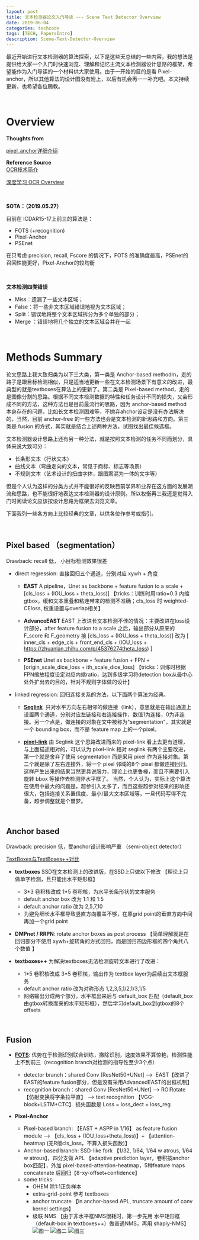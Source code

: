 ```yaml
---
layout: post
title: 文本检测器论文入门导读 --- Scene Text Detector Overview
date: 2019-06-04
categories: techcode
tags: [TECH, PapersIntro]
description: Scene-Text-Detector-Overview
---
```


最近开始进行文本检测器的算法探索，以下是这些天总结的一些内容，我的想法是提供给大家一个入门时快速浏览、理解和记忆主流文本检测器设计思路的框架，希望能作为入门导读的一个材料供大家使用。由于一开始的目的是看 Pixel-anchor，所以其他算法的设计图没有附上，以后有机会再一一补充吧。本文持续更新，也希望各位赐教。

&nbsp;

# Overview

**Thoughts from**  

[pixel_anchor详细介绍](https://zhuanlan.zhihu.com/p/51977978)

**Reference Source**  
[OCR技术简介](https://zhuanlan.zhihu.com/p/45376274)

[深度学习 OCR Overview ](http://xiaofengshi.com/2019/01/05/%E6%B7%B1%E5%BA%A6%E5%AD%A6%E4%B9%A0-OCR_Overview/)

&nbsp;

**SOTA：（2019.05.27）** 

目前在 ICDAR15-17上前三的算法是：
- FOTS (+recognition)
- Pixel-Anchor
- PSEnet

在只考虑 precision, recall, Fscore 的情况下，FOTS 的准确度最高，PSEnet的召回性能更好，Pixel-Anchor的较均衡

&nbsp;

**文本检测四类错误**

- Miss：遗漏了一些文本区域；
- False：将一些非文本区域错误地视为文本区域；
- Split：错误地将整个文本区域拆分为多个单独的部分；
- Merge ：错误地将几个独立的文本区域合并在一起

&nbsp;

# Methods Summary

论文思路上我大致归类为以下三大类，第一类是 Anchor-based methodm，走的路子是跟目标检测相似，只是适当地更新一些在文本检测场景下有意义的改进，最典型的就是textboxes在算法上的更新了。第二类是 Pixel-based method，走的是图像分割的思路。根据不同文本检测数据的特性和任务设计不同的损失，又会形成不同的方法，这种方法也是目前最流行的思路，因为 anchor-based method 本身存在的问题，比如长文本检测困难等，不抛弃ahchor设定是没有办法解决的，当然，目前 anchor-free 的一些方法也会是文本检测的新思路和方向。第三类是 fusion 的方式，其实就是结合上述两种方法，试图找出最佳候选框。

文本检测器设计思路上还有另一种分法，就是按照文本检测的任务不同而划分，具体来说大致可分：
- 长条形文本（行状文本）
- 曲线文本（弯曲走向的文本，常见于商标、标志等场景）
- 不规则文本（艺术设计的扭曲字体，跟图案混为一体的文字等）

但是个人认为这样的分类方式并不能很好的反映目前学界和业界在这方面的发展潮流和思路，也不能很好地表达文本检测器的设计原则。所以权衡再三我还是觉得入门时阅读论文应该按设计思路为框架去浏览文章。

下面我列一些各方向上比较经典的文章，以供各位作参考或指引。

&nbsp;

## Pixel based （segmentation） 

Drawback: recall 低， 小目标检测效果很差

- direct regression: 
直接回归五个通道，分别对应 xywh + 角度

  - **EAST**
A pipeline，Unet as backbone + feature fusion to a scale + [cls_loss + (IOU_loss + theta_loss)] 【tricks：训练时用ratio=0.3 内缩gtbox，缓和文本重叠和粘连带来的检测不准确；cls_loss 时 weighted-CEloss, 权重设置与overlap相关】

  - **AdvanceEAST**
EAST 上改进长文本检测不佳的情况：主要改进在loss设计部分，after feature fusion to a scale 之后，输出部分从原来的 F_score 和 F_geometry 接 [cls_loss + (IOU_loss + theta_loss)] 改为 [ inner_cls + edge_cls + front_end_cls + (IOU_loss + https://zhuanlan.zhihu.com/p/45376274theta_loss) ]

  - **PSEnet**
Unet as backbone + feature fusion + FPN + [origin_scale_dice_loss + ith_scale_dice_loss] 
【tricks：训练时根据FPN缩放程度设定对应内缩ratio，达到多级学习将detection box从最中心处外扩出去的目的，针对不规则字体做的设计】 



- linked regression:
回归连接关系的方法，以下面两个算法为经典。
  - [**Seglink**](https://www.cnblogs.com/lillylin/p/6596731.html) 
只对水平方向左右相邻的做连接（link），意思就是在输出通道上设置两个通道，分别对应左链接和右连接操作，数值1为连接，0为非连接。另一个点是，做连接的对象在文中被称为"segmentation"，其实就是一个 bounding box，而不是 feature map 上的一个pixel。

  - [**pixel-link**](https://zhuanlan.zhihu.com/p/38171172)
由 Seglink 这个思路改进而来的 pixel-link 看上去更有道理，与上面描述相对的，可以认为 pixel-link 相对 seglink 有两个主要改进，第一个就是舍弃了使用 segmentation 而是采用 pixel 作为连接对象。第二个就是除了左右连接外，将一个 pixel 邻域的8个 pixel 都做连接回归。这样产生出来的结果当然更具说服力，理论上也更鲁棒，而且不需要引入旋转 bbox 等操作去检测非水平框了。
当然，个人认为，实际上这个算法在使用中最大的问题是，超参引入太多了，而且这些超参对结果的影响还很大，包括连接关系置信度、最小/最大文本区域等，一旦代码写得不完备，超参调整就是个噩梦。

&nbsp;

## Anchor based  

Drawback: precision 低，受anchor设计影响严重 （semi-object detector）

[TextBoxes与TextBoxes++对比](https://www.jianshu.com/p/113ef1362676)

- **textboxes**
SSD在文本检测上的改进版，在SSD上只做以下修改 【理论上只做单字检测，且只能出水平矩形框】

  - 3\*3 卷积核改成 1\*5 卷积核，为水平长条形状的文本服务
  - default anchor box 改为 1:1 和 1:5
  - default anchor ratio 改为 2,5,7,10
  - 为避免细长水平框导致竖直方向覆盖不够，在原grid point的垂直方向中间再加一个grid point

- **DMPnet / RRPN**: 
rotate anchor boxes as post process 【简单理解就是在回归部分不使用 xywh+旋转角的方式回归，而是回归四边形框的四个角共八个数值 】

- **textboxes++**
为解决textboxes无法检测旋转文本进行了改进：

  - 1\*5 卷积核改成 3\*5 卷积核，输出作为 textbox layer为后续出文本框服务
  - default anchor ratio 改为对称形态 1,2,3,5,1/2,1/3,1/5
  - 网络输出分成两个部分，水平框出来后与 default_box 匹配（default_box由gtbox转换而来的水平矩形框），然后学习default_box到gtbox的8个offsets

&nbsp;

## Fusion

- [**FOTS**](https://blog.csdn.net/u013063099/article/details/89236368): 优势在于检测识别联合训练，撇除识别，速度效果不算惊艳，检测性能上不到前三（recognition branch对检测的指导性至少3个点）
       
  - detector branch：shared Conv [ResNet50+UNet] -->  EAST【改进了EAST的feature fusion部分，但是没有采用AdvancedEAST的出框机制】
  - recognition branch：shared Conv [ResNet50+UNet] --> ROIRotate 【仿射变换将字条拉平直】 --> text recognition 【VGG-block+LSTM+CTC】
损失函数是 Loss = loss_dect + loss_reg


- **Pixel-Anchor**
  - Pixel-based branch: 
【EAST + ASPP in 1/16】 as feature fusion module --> 
【cls_loss + (IOU_loss+theta_loss)】+ 【attention-heatmap (无R版cls_loss，不算入损失函数)】
  - Anchor-based branch: SSD-like fork 【1/32, 1/64, 1/64 w atrous, 1/64 w atrous】，四分支做 APL 【adaptive prediction layer，卷积按anchor box匹配】，外加 pixel-based-attention-heatmap，5种feature maps concatenate 后回归【8-xy-offset+confidence】
  - some tricks:
    - OHEM 除1:1正负样本
    - extra-grid-point 参考 textboxes
    - anchor truncate 【in anchor-based APL, truncate amount of conv kernel settings】
    - 级联 NMS 【由于非水平框NMS很耗时，第一步先用 水平矩形框（default-box in textboxes++）做普通NMS，再用 shaply-NMS】
![图一](/img/2019-06-03-Scene-Text-Detector-Overview/pixel_anchor_1.PNG)
![图二](/img/2019-06-03-Scene-Text-Detector-Overview/pixel_anchor_2.PNG)
![图三](/img/2019-06-03-Scene-Text-Detector-Overview/pixel_anchor_3.PNG)



